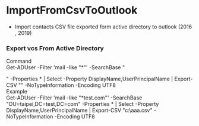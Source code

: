 # ImportFromCsvToOutlook    
* Import contacts CSV file exported form active directory to outlook (2016 , 2019)     

### Export vcs From Active Directory
Command    
Get-ADUser -Filter 'mail -like "*<domain>"' -SearchBase "<search base>"  -Properties * | Select -Property   DisplayName,UserPrincipalName | Export-CSV "<csv file location>" -NoTypeInformation -Encoding UTF8    
Example    
Get-ADUser -Filter 'mail -like "*test.com"' -SearchBase "OU=taipei,DC=test,DC=com"  -Properties * | Select -Property   DisplayName,UserPrincipalName | Export-CSV "c:\aaa.csv" -NoTypeInformation -Encoding UTF8    
